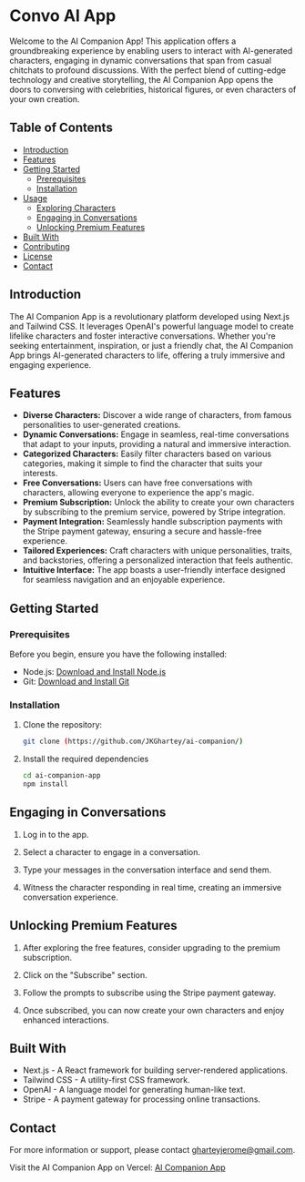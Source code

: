 # Convo AI App

Welcome to the AI Companion App! This application offers a groundbreaking experience by enabling users to interact with AI-generated characters, engaging in dynamic conversations that span from casual chitchats to profound discussions. With the perfect blend of cutting-edge technology and creative storytelling, the AI Companion App opens the doors to conversing with celebrities, historical figures, or even characters of your own creation.

## Table of Contents

- [Introduction](#introduction)
- [Features](#features)
- [Getting Started](#getting-started)
  - [Prerequisites](#prerequisites)
  - [Installation](#installation)
- [Usage](#usage)
  - [Exploring Characters](#exploring-characters)
  - [Engaging in Conversations](#engaging-in-conversations)
  - [Unlocking Premium Features](#unlocking-premium-features)
- [Built With](#built-with)
- [Contributing](#contributing)
- [License](#license)
- [Contact](#contact)

## Introduction

The AI Companion App is a revolutionary platform developed using Next.js and Tailwind CSS. It leverages OpenAI's powerful language model to create lifelike characters and foster interactive conversations. Whether you're seeking entertainment, inspiration, or just a friendly chat, the AI Companion App brings AI-generated characters to life, offering a truly immersive and engaging experience.

## Features

- **Diverse Characters:** Discover a wide range of characters, from famous personalities to user-generated creations.
- **Dynamic Conversations:** Engage in seamless, real-time conversations that adapt to your inputs, providing a natural and immersive interaction.
- **Categorized Characters:** Easily filter characters based on various categories, making it simple to find the character that suits your interests.
- **Free Conversations:** Users can have free conversations with characters, allowing everyone to experience the app's magic.
- **Premium Subscription:** Unlock the ability to create your own characters by subscribing to the premium service, powered by Stripe integration.
- **Payment Integration:** Seamlessly handle subscription payments with the Stripe payment gateway, ensuring a secure and hassle-free experience.
- **Tailored Experiences:** Craft characters with unique personalities, traits, and backstories, offering a personalized interaction that feels authentic.
- **Intuitive Interface:** The app boasts a user-friendly interface designed for seamless navigation and an enjoyable experience.

## Getting Started

### Prerequisites

Before you begin, ensure you have the following installed:

- Node.js: [Download and Install Node.js](https://nodejs.org/)
- Git: [Download and Install Git](https://git-scm.com/)

### Installation
1. Clone the repository:

   ```bash
   git clone (https://github.com/JKGhartey/ai-companion/)
   ```
2. Install the required dependencies 
   
   ```bash
   cd ai-companion-app
   npm install
   
## Engaging in Conversations

1. Log in to the app.

2. Select a character to engage in a conversation.

3. Type your messages in the conversation interface and send them.

4. Witness the character responding in real time, creating an immersive conversation experience.

## Unlocking Premium Features

1. After exploring the free features, consider upgrading to the premium subscription.

2. Click on the "Subscribe" section.

3. Follow the prompts to subscribe using the Stripe payment gateway.

4. Once subscribed, you can now create your own characters and enjoy enhanced interactions.

## Built With

- Next.js - A React framework for building server-rendered applications.
- Tailwind CSS - A utility-first CSS framework.
- OpenAI - A language model for generating human-like text.
- Stripe - A payment gateway for processing online transactions.

## Contact

For more information or support, please contact [gharteyjerome@gmail.com](mailto:gharteyjerome@gmail.com).

Visit the AI Companion App on Vercel: [AI Companion App](<https://ai-companion-two.vercel.app/>)
